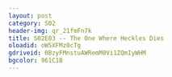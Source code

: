 ```yaml
---
layout: post 
category: S02 
header-img: qr_21fmFn7k 
title: S02E03 -- The One Where Heckles Dies 
oloadid: oW5XFMz0cTg 
gdriveid: 0BzyFMnstuAWRemM0Vi1ZQmIyWHM 
bgcolor: 961C1B
--- 
```

<!--more--> 

